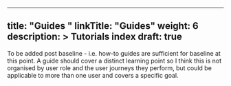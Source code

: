 
---
title: "Guides "
linkTitle: "Guides"
weight: 6
description: >
  Tutorials index 
draft: true
---


To be added post baseline - i.e. how-to guides are sufficient for baseline at this point. A guide should cover a distinct learning point so I think this is not organised by user role and the user journeys they perform, but could be applicable to more than one user and covers a specific goal.